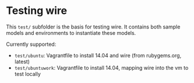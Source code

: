 # Testing wire

This `test/` subfolder is the basis for testing wire. It contains both sample models and environments to instantiate these models.

Currently supported:

 * `test/ubuntu`: Vagrantfile to install 14.04 and wire (from rubygems.org, latest)
 * `test/ubuntuwork`: Vagrantfile to install 14.04, mapping wire into the vm to test locally

